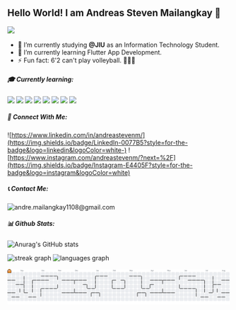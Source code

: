 ## Hello World! I am Andreas Steven Mailangkay 👋

<!--
**andreastevenm/andreastevenm** is a ✨ _special_ ✨ repository because its `README.md` (this file) appears on your GitHub profile.

Here are some ideas to get you started:

- 🔭 I’m currently working on ...
- 🌱 I’m currently learning ...
- 👯 I’m looking to collaborate on ...
- 🤔 I’m looking for help with ...
- 💬 Ask me about ...
- 📫 How to reach me: ...
- 😄 Pronouns: ...
- ⚡ Fun fact: ...
-->

![](https://media4.giphy.com/media/v1.Y2lkPTc5MGI3NjExdm9ub2xlaHV5cW45a2QzMGZjeXVodG00cjJuNG9oZXk1YTg4dXp2NiZlcD12MV9pbnRlcm5hbF9naWZfYnlfaWQmY3Q9Zw/3o7aTnQqygA3TcukFi/giphy.gif)

- 🔭 I’m currently studying **@JIU** as an Information Technology Student.
- 🌱 I’m currently learning Flutter App Development.
- ⚡ Fun fact: 6'2 can't play volleyball. 🤷🏻‍♂️

##### 🎓 Currently learning:

![](https://img.shields.io/badge/HTML5-E34F26?style=for-the-badge&logo=html5&logoColor=white) ![](https://img.shields.io/badge/CSS3-1572B6?style=for-the-badge&logo=css3&logoColor=white) ![](https://img.shields.io/badge/JavaScript-323330?style=for-the-badge&logo=javascript&logoColor=F7DF1E) ![](https://img.shields.io/badge/Dart-0175C2?style=for-the-badge&logo=dart&logoColor=white) ![](https://img.shields.io/badge/Python-FFD43B?style=for-the-badge&logo=python&logoColor=blue) ![](https://img.shields.io/badge/MySQL-005C84?style=for-the-badge&logo=mysql&logoColor=white) ![](https://img.shields.io/badge/SAP-0FAAFF?style=for-the-badge&logo=sap&logoColor=white) ![](https://img.shields.io/badge/Figma-F24E1E?style=for-the-badge&logo=figma&logoColor=white)

##### 🚀 Connect With Me:

![https://www.linkedin.com/in/andreastevenm/](https://img.shields.io/badge/LinkedIn-0077B5?style=for-the-badge&logo=linkedin&logoColor=white-) ![https://www.instagram.com/andreastevenm/?next=%2F](https://img.shields.io/badge/Instagram-E4405F?style=for-the-badge&logo=instagram&logoColor=white)

##### 📞 Contact Me:

![andre.mailangkay1108@gmail.com](https://img.shields.io/badge/Gmail-D14836?style=for-the-badge&logo=gmail&logoColor=white)

##### 📊 Github Stats:

![Anurag's GitHub stats](https://github-readme-stats.vercel.app/api?username=andreastevenm&show_icons=true&theme=cobalt)

<div align="left">
  <img src="https://streak-stats.demolab.com?user=andreastevenm&locale=en&mode=daily&theme=dracula&hide_border=false&border_radius=5" height="150" alt="streak graph"  />
  <img src="https://github-readme-stats.vercel.app/api/top-langs?username=andreastevenm&locale=en&hide_title=false&layout=compact&card_width=320&langs_count=5&theme=dracula&hide_border=false" height="150" alt="languages graph"  />
</div>

<br clear="both">

<picture>
  <source media="(prefers-color-scheme: dark)" srcset="https://raw.githubusercontent.com/andreastevenm/andreastevenm/output/pacman-contribution-graph-dark.svg">
  <source media="(prefers-color-scheme: light)" srcset="https://raw.githubusercontent.com/andreastevenm/andreastevenm/output/pacman-contribution-graph.svg">
  <img alt="pacman contribution graph" src="https://raw.githubusercontent.com/andreastevenm/andreastevenm/output/pacman-contribution-graph.svg">
</picture>
